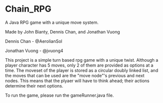 # Chain_RPG
A Java RPG game with a unique move system.

Made by John Bianty, Dennis Chan, and Jonathan Vuong

Dennis Chan - @AerolianSol

Jonathan Vuong - @jvuong4

This project is a simple turn based rpg game with a unique twist.
Although a player character has 5 moves, only 2 of them are provided as options at a time.
The moveset of the player is stored as a circular doubly linked list, and the moves that can be used are the "move node"'s previous and next nodes.
This means that the plyaer will have to think ahead; their actions determine their next options.

To run the game, please run the gameRunner.java file.
